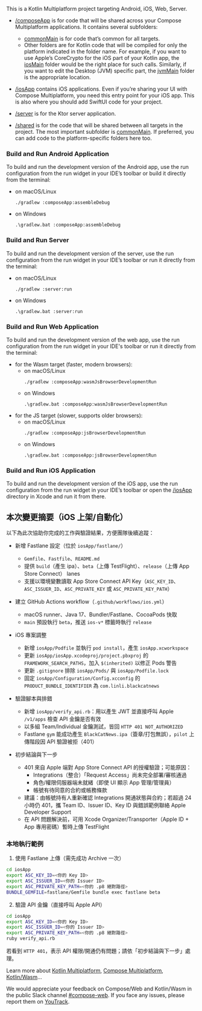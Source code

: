 This is a Kotlin Multiplatform project targeting Android, iOS, Web, Server.

* [/composeApp](./composeApp/src) is for code that will be shared across your Compose Multiplatform applications.
  It contains several subfolders:
  - [commonMain](./composeApp/src/commonMain/kotlin) is for code that’s common for all targets.
  - Other folders are for Kotlin code that will be compiled for only the platform indicated in the folder name.
    For example, if you want to use Apple’s CoreCrypto for the iOS part of your Kotlin app,
    the [iosMain](./composeApp/src/iosMain/kotlin) folder would be the right place for such calls.
    Similarly, if you want to edit the Desktop (JVM) specific part, the [jvmMain](./composeApp/src/jvmMain/kotlin)
    folder is the appropriate location.

* [/iosApp](./iosApp/iosApp) contains iOS applications. Even if you’re sharing your UI with Compose Multiplatform,
  you need this entry point for your iOS app. This is also where you should add SwiftUI code for your project.

* [/server](./server/src/main/kotlin) is for the Ktor server application.

* [/shared](./shared/src) is for the code that will be shared between all targets in the project.
  The most important subfolder is [commonMain](./shared/src/commonMain/kotlin). If preferred, you
  can add code to the platform-specific folders here too.

### Build and Run Android Application

To build and run the development version of the Android app, use the run configuration from the run widget
in your IDE’s toolbar or build it directly from the terminal:
- on macOS/Linux
  ```shell
  ./gradlew :composeApp:assembleDebug
  ```
- on Windows
  ```shell
  .\gradlew.bat :composeApp:assembleDebug
  ```

### Build and Run Server

To build and run the development version of the server, use the run configuration from the run widget
in your IDE’s toolbar or run it directly from the terminal:
- on macOS/Linux
  ```shell
  ./gradlew :server:run
  ```
- on Windows
  ```shell
  .\gradlew.bat :server:run
  ```

### Build and Run Web Application

To build and run the development version of the web app, use the run configuration from the run widget
in your IDE's toolbar or run it directly from the terminal:
- for the Wasm target (faster, modern browsers):
  - on macOS/Linux
    ```shell
    ./gradlew :composeApp:wasmJsBrowserDevelopmentRun
    ```
  - on Windows
    ```shell
    .\gradlew.bat :composeApp:wasmJsBrowserDevelopmentRun
    ```
- for the JS target (slower, supports older browsers):
  - on macOS/Linux
    ```shell
    ./gradlew :composeApp:jsBrowserDevelopmentRun
    ```
  - on Windows
    ```shell
    .\gradlew.bat :composeApp:jsBrowserDevelopmentRun
    ```

### Build and Run iOS Application

To build and run the development version of the iOS app, use the run configuration from the run widget
in your IDE’s toolbar or open the [/iosApp](./iosApp) directory in Xcode and run it from there.

## 本次變更摘要（iOS 上架/自動化）

以下為此次協助你完成的工作與驗證結果，方便團隊後續追蹤：

- 新增 Fastlane 設定（位於 `iosApp/fastlane/`）
    - `Gemfile`、`Fastfile`、`README.md`
    - 提供 `build`（產生 ipa）、`beta`（上傳 TestFlight）、`release`（上傳 App Store Connect） lanes
    - 支援以環境變數讀取 App Store Connect API Key（`ASC_KEY_ID`、`ASC_ISSUER_ID`、`ASC_PRIVATE_KEY` 或
      `ASC_PRIVATE_KEY_PATH`）

- 建立 GitHub Actions workflow（`.github/workflows/ios.yml`）
    - macOS runner、Java 17、Bundler/Fastlane、CocoaPods 快取
    - `main` 預設執行 `beta`，推送 `ios-v*` 標籤時執行 `release`

- iOS 專案調整
    - 新增 `iosApp/Podfile` 並執行 `pod install`，產生 `iosApp.xcworkspace`
    - 更新 `iosApp/iosApp.xcodeproj/project.pbxproj` 的 `FRAMEWORK_SEARCH_PATHS`，加入 `$(inherited)`
      以修正 Pods 警告
    - 更新 `.gitignore` 排除 `iosApp/Pods/` 與 `iosApp/Podfile.lock`
    - 固定 `iosApp/Configuration/Config.xcconfig` 的 `PRODUCT_BUNDLE_IDENTIFIER` 為
      `com.linli.blackcatnews`

- 驗證腳本與排錯
    - 新增 `iosApp/verify_api.rb`：用以產生 JWT 並直接呼叫 Apple `/v1/apps` 檢查 API 金鑰是否有效
    - 以多組 Team/Individual 金鑰測試，皆回 `HTTP 401 NOT_AUTHORIZED`
    - Fastlane `gym` 能成功產生 `BlackCatNews.ipa`（簽章/打包無誤），`pilot` 上傳階段因 API 驗證被拒（401）

- 初步結論與下一步
    - 401 來自 Apple 端對 App Store Connect API 的授權驗證；可能原因：
        - Integrations（整合）「Request Access」尚未完全部署/審核通過
        - 角色/權限伺服器端未就緒（即使 UI 顯示 App 管理/管理員）
        - 帳號有待同意的合約或帳務條款
    - 建議：由帳號持有人重新確認 Integrations 開通狀態與合約；若超過 24 小時仍 401，攜 Team ID、Issuer
      ID、Key ID 與錯誤範例聯絡 Apple Developer Support
    - 在 API 問題解決前，可用 Xcode Organizer/Transporter（Apple ID + App 專用密碼）暫時上傳 TestFlight

### 本地執行範例

1) 使用 Fastlane 上傳（需先成功 Archive 一次）

```bash
cd iosApp
export ASC_KEY_ID=<你的 Key ID>
export ASC_ISSUER_ID=<你的 Issuer ID>
export ASC_PRIVATE_KEY_PATH=<你的 .p8 絕對路徑>
BUNDLE_GEMFILE=fastlane/Gemfile bundle exec fastlane beta
```

2) 驗證 API 金鑰（直接呼叫 Apple API）

```bash
cd iosApp
export ASC_KEY_ID=<你的 Key ID>
export ASC_ISSUER_ID=<你的 Issuer ID>
export ASC_PRIVATE_KEY_PATH=<你的 .p8 絕對路徑>
ruby verify_api.rb
```

若看到 `HTTP 401`，表示 API 權限/開通仍有問題；請依「初步結論與下一步」處理。

Learn more about [Kotlin Multiplatform](https://www.jetbrains.com/help/kotlin-multiplatform-dev/get-started.html),
[Compose Multiplatform](https://github.com/JetBrains/compose-multiplatform/#compose-multiplatform),
[Kotlin/Wasm](https://kotl.in/wasm/)…

We would appreciate your feedback on Compose/Web and Kotlin/Wasm in the public Slack channel [#compose-web](https://slack-chats.kotlinlang.org/c/compose-web).
If you face any issues, please report them on [YouTrack](https://youtrack.jetbrains.com/newIssue?project=CMP).